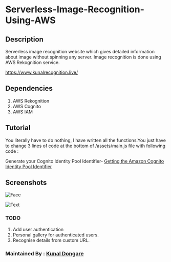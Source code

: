 # Serverless-Image-Recognition-Using-AWS

## Description

Serverless image recognition website which gives detailed information about image without spinning any server.
Image recognition is done using AWS Rekognition service.

https://www.kunalrecognition.live/

## Dependencies

1. AWS Rekognition
2. AWS Cognito
3. AWS IAM

## Tutorial

You literally have to do nothing, I have written all the functions.You just have to change 3 lines of code at the bottom of /assets/main.js file with following code :

Generate your Cognito Identity Pool Identifier-
[Getting the Amazon Cognito Identity Pool Identifier](https://docs.aws.amazon.com/rekognition/latest/dg/image-bytes-javascript.html#image-bytes-javascript-auth)

## Screenshots

![Face](https://github.com/nastyzera/Serverless-Image-Recognition-Using-AWS/raw/master/Screenshots/face.jpg)

![Text](https://github.com/nastyzera/Serverless-Image-Recognition-Using-AWS/raw/master/Screenshots/text.jpg)

### TODO
1. Add user authentication
2. Personal gallery for authenticated users.
3. Recognise details from custom URL.

### Maintained By : [Kunal Dongare](https://github.com/nastyzera)
